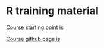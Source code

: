 # R training material

[Course starting point is](https://streptomyces.github.io/advancedR/)

[Course github page is](https://github.com/streptomyces/ThereYouR)


